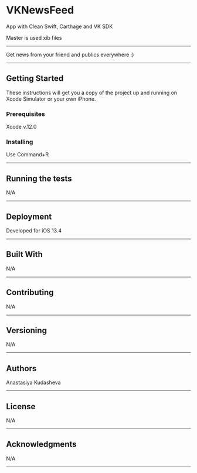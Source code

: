 # VKNewsFeed
App with Clean Swift, Carthage and VK SDK

Master is used xib files
____
Get news from your friend and publics everywhere :) 
____
## Getting Started
These instructions will get you a copy of the project up and running on Xcode Simulator or your own iPhone.
### Prerequisites
Xcode v.12.0
### Installing
Use Command+R
____
## Running the tests
N/A
____
## Deployment
Developed for iOS 13.4
____
## Built With
N/A
____
## Contributing
N/A
____
## Versioning
N/A
____
## Authors
Anastasiya Kudasheva
____
## License
N/A
____
## Acknowledgments
N/A
____
